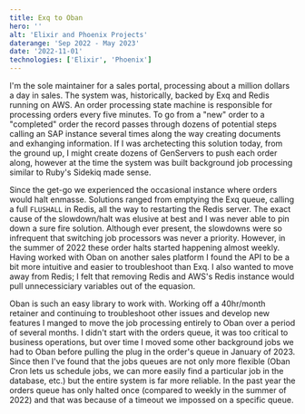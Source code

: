 ```yaml
---
title: Exq to Oban
hero: ''
alt: 'Elixir and Phoenix Projects'
daterange: 'Sep 2022 - May 2023'
date: '2022-11-01'
technologies: ['Elixir', 'Phoenix']
---
```


I'm the sole maintainer for a sales portal, processing about a million dollars a day in sales. The system was, historically, backed by Exq and Redis running on AWS. An order processing state machine is 
responsible for processing orders every five minutes. To go from a "new" order to a "completed" order the record passes through dozens of potential steps calling an SAP instance several times along the 
way creating documents and exhanging information. If I was archetecting this solution today, from the ground up, I might create dozens of GenServers to push each order along, however at the time 
the system was built background job processing similar to Ruby's Sidekiq made sense. 

Since the get-go we experienced the occasional instance where orders would halt enmasse. Solutions ranged from emptying the Exq queue, calling a full `FLUSHALL` in Redis, all the way to restarting the 
Redis server. The exact cause of the slowdown/halt was elusive at best and I was never able to pin down a sure fire solution. Although ever present, the slowdowns were so infrequent that switching job
processors was never a priority. However, in the summer of 2022 these order halts started happening almost weekly. Having worked with Oban on another sales platform I found the API 
to be a bit more intuitive and easier to troubleshoot than Exq. I also wanted to move away from Redis; I felt that removing Redis and AWS's Redis instance would pull unnecessiciary variables 
out of the equasion. 

Oban is such an easy library to work with. Working off a 40hr/month retainer and continuing to troubleshoot other issues and develop new features I manged to move the job processing entirely to
Oban over a period of several months. I didn't start with the orders queue, it was too critical to business operations, but over time I moved some other background jobs we had to Oban before 
pulling the plug in the order's queue in January of 2023. Since then I've found that the jobs queues are not only more flexible (Oban Cron lets us schedule jobs, we can more easily find a particular 
job in the database, etc.) but the entire system is far more reliable.  In the past year the orders queue has only halted once (compared to weekly in the summer of 2022) and that was because of a 
timeout we impossed on a specific queue. 
